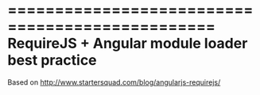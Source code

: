 ================================================
RequireJS + Angular module loader best practice
================================================

Based on
http://www.startersquad.com/blog/angularjs-requirejs/
